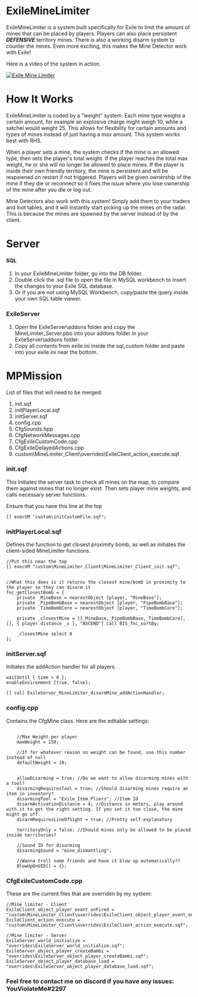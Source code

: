 # ExileMineLimiter
ExileMineLimiter is a system built specifically for Exile to limit the amount of mines that can be placed by players. Players can also place persistent __*DEFENSIVE*__ territory mines. There is also a working disarm system to counter the mines. Even more exciting, this makes the Mine Detector work with Exile!


<p align="left">
Here is a video of the system in action.

[![Exile Mine Limiter](https://img.youtube.com/vi/tdxi-jPnRjI/0.jpg)](https://www.youtube.com/watch?v=tdxi-jPnRjI "ARMA 3 | Sneak Peek - Mine Disarming")
</p>

# How It Works

ExileMineLimiter is coded by a "weight" system. Each mine type weighs a certain amount, for example an explosive charge might weigh 10, while a satchel would weight 25. This
allows for flexibility for certain amounts and types of mines instead of just having a max amount. This system works best with RHS. 

When a player sets a mine, the system checks if the mine is an allowed type, then sets the player's total weight. If the player reaches the total max weight, he or she will no longer
be allowed to place mines. If the player is inside their own friendly territory, the mine is persistent and will be respawned on restart if not triggered. Players will be given
ownership of the mine if they die or reconnect so it fixes the issue where you lose ownership of the mine after you die or log out. 

Mine Detectors also work with this system! Simply add them to your traders and loot tables, and it will instantly start picking up the mines on the radar. This is because the mines are spawned by the server
instead of by the client.


# Server

#### SQL
1. In your ExileMineLimiter folder, go into the DB folder.
2. Double click the .sql file to open the file in MySQL workbench to insert the changes to your Exile SQL database.
3. Or if you are not using MySQL Workbench, copy/paste the query inside your own SQL table viewer.


### ExileServer
1. Open the ExileServer\addons folder and copy the MineLimiter_Server.pbo into your addons folder in your ExileServer\addons folder.
2. Copy all contents from exile.ini inside the sql_custom folder and paste into your exile.ini near the bottom.

# MPMission

List of files that will need to be merged:
1. init.sqf
2. initPlayerLocal.sqf
3. initServer.sqf
4. config.cpp
5. CfgSounds.hpp
6. CfgNetworkMessages.cpp
7. CfgExileCustomCode.cpp
8. CfgExileDelayedActions.cpp
9. custom\MineLimiter_Client\overrides\ExileClient_action_execute.sqf

### init.sqf

This initiates the server task to check all mines on the map, to compare them against mines that no longer exist. Then sets player mine weights, and calls necessary server functions.


Ensure that you have this line at the top
````
[] execVM "custom\initCustomFile.sqf";
````

### initPlayerLocal.sqf

Defines the function to get closest proximity bomb, as well as initiates the client-sided MineLimiter functions.

````
//Put this near the top
[] execVM "custom\MineLimiter_Client\MineLimiter_Client_init.sqf";


//What this does is it returns the closest mine/bomb in proximity to the player so they can disarm it
fnc_getClosestBomb = {
    private _MineBase = nearestObject [player, "MineBase"];
    private _PipeBombBase = nearestObject [player, "PipeBombBase"];
    private _TimeBombCore = nearestObject [player, "TimeBombCore"];

    private _closestMine = [[_MineBase,_PipeBombBase,_TimeBombCore], [], { player distance _x }, "ASCEND"] call BIS_fnc_sortBy;

    _closestMine select 0
};
````

### initServer.sqf

Initiates the addAction handler for all players.

````
waitUntil { time > 0 };
enableEnvironment [true, false];

[] call ExileServer_MineLimiter_disarmMine_addActionHandler;
````

### config.cpp

Contains the CfgMine class.
Here are the editable settings:

````

	//Max Weight per player
	maxWeight = 150;
	
	//If for whatever reason no weight can be found, use this number instead of null
	defaultWeight = 10;

	
	allowDisarming = true; //Do we want to allow disarming mines with a tool?
	disarmingRequiresTool = true; //Should disarming mines require an item in inventory?
	disarmingTool = "Exile_Item_Pliers"; //Item Id
	disarmActivationDistance = 4; //Distance in meters, play around with it to get the right setting. If you set it too close, the mine might go off.
	disarmRequiresLineOfSight = true; //Pretty self-explanatory

	territoryOnly = false; //Should mines only be allowed to be placed inside territories?

	//Sound ID for disarming
	disarmingSound = "mine_dismantling";

	//Wanna troll some friends and have it blow up automatically??
	BlowUpOnUID[] = {};
````

### CfgExileCustomCode.cpp

These are the current files that are overriden by my system:

```
//Mine limiter - Client
ExileClient_object_player_event_onFired = "custom\MineLimiter_Client\overrides\ExileClient_object_player_event_onFired.sqf";
ExileClient_action_execute = "custom\MineLimiter_Client\overrides\ExileClient_action_execute.sqf";

//Mine limiter - Server
ExileServer_world_initialize = "overrides\ExileServer_world_initialize.sqf";
ExileServer_object_player_createBambi = "overrides\ExileServer_object_player_createBambi.sqf";
ExileServer_object_player_database_load = "overrides\ExileServer_object_player_database_load.sqf";

```

### Feel free to contact me on discord if you have any issues: YouViolateMe#2297
